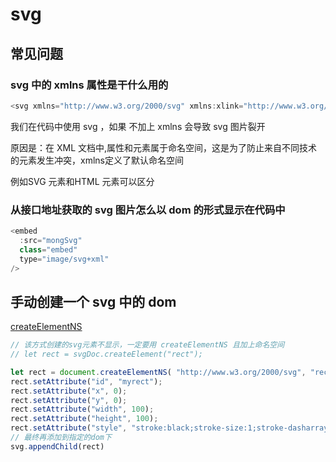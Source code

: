 # svg

## 常见问题
### svg 中的 xmlns 属性是干什么用的
```js
<svg xmlns="http://www.w3.org/2000/svg" xmlns:xlink="http://www.w3.org/1999/xlink">...</svg>
```

我们在代码中使用 svg ，如果 不加上 xmlns 会导致 svg 图片裂开

原因是：在 XML 文档中,属性和元素属于命名空间，这是为了防止来自不同技术的元素发生冲突，xmlns定义了默认命名空间

例如SVG <a>元素和HTML <a>元素可以区分

### 从接口地址获取的 svg 图片怎么以 dom 的形式显示在代码中

```js
<embed
  :src="mongSvg"
  class="embed"
  type="image/svg+xml"
/>
```

## 手动创建一个 svg 中的 dom
[createElementNS](https://developer.mozilla.org/zh-CN/docs/Web/API/Document/createElementNS)

```js
// 该方式创建的svg元素不显示，一定要用 createElementNS 且加上命名空间
// let rect = svgDoc.createElement("rect"); 

let rect = document.createElementNS( "http://www.w3.org/2000/svg", "rect" );
rect.setAttribute("id", "myrect");
rect.setAttribute("x", 0);
rect.setAttribute("y", 0);
rect.setAttribute("width", 100);
rect.setAttribute("height", 100);
rect.setAttribute("style", "stroke:black;stroke-size:1;stroke-dasharray:1;fill:none;");
// 最终再添加到指定的dom下
svg.appendChild(rect)
```